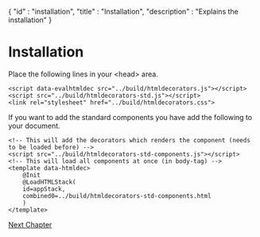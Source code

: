 {
"id" : "installation",
"title" : "Installation",
"description" : "Explains the installation"
}
# Installation

Place the following lines in your &lt;head&gt; area.
```
<script data-evalhtmldec src="../build/htmldecorators.js"></script>
<script src="../build/htmldecorators-std.js"></script>
<link rel="stylesheet" href="../build/htmldecorators.css">
```

If you want to add the standard components you have add the following
to your document.

```
<!-- This will add the decorators which renders the component (needs to be loaded before) -->
<script src="../build/htmldecorators-std-components.js"></script>
<!-- This will load all components at once (in body-tag) -->
<template data-htmldec>
    @Init
    @LoadHTMLStack(
    id=appStack,
    combined0=../build/htmldecorators-std-components.html
    )
</template>
```

[Next Chapter](${page=getting_started})